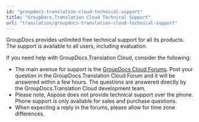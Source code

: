 ```yaml
---
id: "groupdocs-translation-cloud-technical-support"
title: "GroupDocs.Translation Cloud Technical Support"
url: "translation/groupdocs-translation-cloud-technical-support"
---
```


GroupDocs provides unlimited free technical support for all its products. The support is available to all users, including evaluation.

If you need help with GroupDocs.Translation Cloud, consider the following:

* The main avenue for support is the [GroupDocs Cloud Forums](http://forum.groupdocs.cloud/). Post your question in the GroupDocs.Translation Cloud Forum and it will be answered within a few hours. The questions are answered directly by the GroupDocs.Translation Cloud development team.
* Please note, Aspose does not provide technical support over the phone. Phone support is only available for sales and purchase questions.
* When expecting a reply in the forums, please allow for time zone differences.
